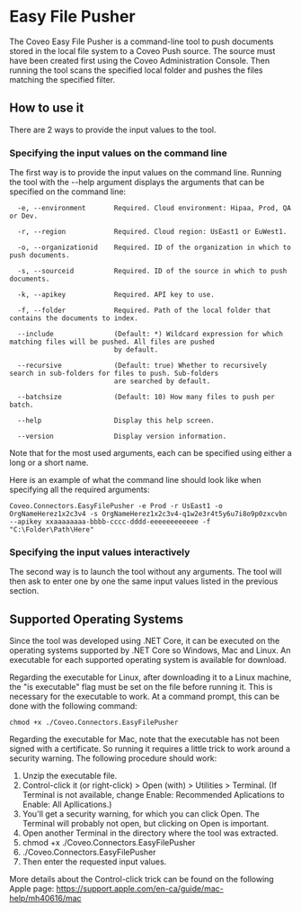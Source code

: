 # Easy File Pusher

The Coveo Easy File Pusher is a command-line tool to push documents stored in the local file system to a Coveo Push source. The source must have been created first using the Coveo Administration Console. Then running the tool scans the specified local folder and pushes the files matching the specified filter.

## How to use it

There are 2 ways to provide the input values to the tool.

### Specifying the input values on the command line

The first way is to provide the input values on the command line. Running the tool with the --help argument displays the arguments that can be specified on the command line:
```
  -e, --environment       Required. Cloud environment: Hipaa, Prod, QA or Dev.

  -r, --region            Required. Cloud region: UsEast1 or EuWest1.

  -o, --organizationid    Required. ID of the organization in which to push documents.

  -s, --sourceid          Required. ID of the source in which to push documents.

  -k, --apikey            Required. API key to use.

  -f, --folder            Required. Path of the local folder that contains the documents to index.

  --include               (Default: *) Wildcard expression for which matching files will be pushed. All files are pushed
                          by default.

  --recursive             (Default: true) Whether to recursively search in sub-folders for files to push. Sub-folders
                          are searched by default.

  --batchsize             (Default: 10) How many files to push per batch.

  --help                  Display this help screen.

  --version               Display version information.
```
Note that for the most used arguments, each can be specified using either a long or a short name.

Here is an example of what the command line should look like when specifying all the required arguments:
```
Coveo.Connectors.EasyFilePusher -e Prod -r UsEast1 -o OrgNameHerez1x2c3v4 -s OrgNameHerez1x2c3v4-q1w2e3r4t5y6u7i8o9p0zxcvbn --apikey xxaaaaaaaa-bbbb-cccc-dddd-eeeeeeeeeeee -f "C:\Folder\Path\Here"
```

### Specifying the input values interactively

The second way is to launch the tool without any arguments. The tool will then ask to enter one by one the same input values listed in the previous section.

## Supported Operating Systems

Since the tool was developed using .NET Core, it can be executed on the operating systems supported by .NET Core so Windows, Mac and Linux. An executable for each supported operating system is available for download.

Regarding the executable for Linux, after downloading it to a Linux machine, the "is executable" flag must be set on the file before running it. This is necessary for the executable to work. At a command prompt, this can be done with the following command:
```
chmod +x ./Coveo.Connectors.EasyFilePusher
```

Regarding the executable for Mac, note that the executable has not been signed with a certificate. So running it requires a little trick to work around a security warning. The following procedure should work:
1. Unzip the executable file.
2. Control-click it (or right-click) > Open (with) > Utilities > Terminal. (If Terminal is not available, change Enable: Recommended Aplications to Enable: All Apllications.)
3. You'll get a security warning, for which you can click Open. The Terminal will probably not open, but clicking on Open is important.
4. Open another Terminal in the directory where the tool was extracted.
5. chmod +x ./Coveo.Connectors.EasyFilePusher
6. ./Coveo.Connectors.EasyFilePusher
7. Then enter the requested input values.

More details about the Control-click trick can be found on the following Apple page: https://support.apple.com/en-ca/guide/mac-help/mh40616/mac
